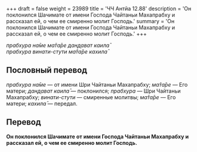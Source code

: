 +++
draft = false
weight = 23989
title = 'ЧЧ Антйа 12.88'
description = 'Он поклонился Шачимате от имени Господа Чайтаньи Махапрабху и рассказал ей, о чем ее смиренно молит Господь.'
summary = 'Он поклонился Шачимате от имени Господа Чайтаньи Махапрабху и рассказал ей, о чем ее смиренно молит Господь.'
+++

_прабхура на̄ме ма̄та̄ре дан̣д̣ават каила̄  
прабхура винати-стути ма̄та̄ре кахила̄_

## Пословный перевод

_прабхура_ _на̄ме_ — от имени Шри Чайтаньи Махапрабху; _ма̄та̄ре_ — Его матери; _дан̣д̣ават_ _каила̄_ — поклонился; _прабхура_ — Шри Чайтаньи Махапрабху; _винати_\-_стути_ — смиренные молитвы; _ма̄та̄ре_ — Его матери; _кахила̄_ — передал.

## Перевод

**Он поклонился Шачимате от имени Господа Чайтаньи Махапрабху и рассказал ей, о чем ее смиренно молит Господь.**
